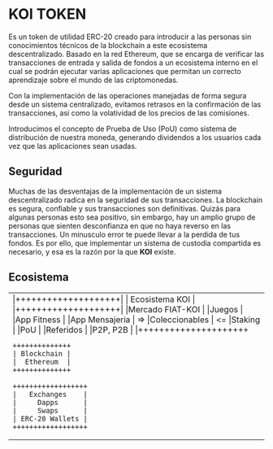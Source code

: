 # KOI TOKEN

Es un token de utilidad ERC-20 creado para introducir a las personas sin conocimientos técnicos de la blockchain a este ecosistema descentralizado. Basado en la red Ethereum, que se encarga de verificar las transacciones de entrada y salida de fondos a un ecosistema interno en el cual se podrán ejecutar varias aplicaciones que permitan un correcto aprendizaje sobre el mundo de las criptomonedas.

Con la implementación de las operaciones manejadas de forma segura desde un sistema centralizado, evitamos retrasos en la confirmación de las transacciones, así como la volatividad de los precios de las comisiones.

Introducimos el concepto de Prueba de Uso (PoU) como sistema de distribución de nuestra moneda, generando dividendos a los usuarios cada vez que las aplicaciones sean usadas.



## Seguridad
Muchas de las desventajas de la implementación de un sistema descentralizado radica en la seguridad de sus transacciones. La blockchain es segura, confiable y sus transacciones son definitivas. Quizás para algunas personas esto sea positivo, sin embargo, hay un amplio grupo de personas que sienten desconfianza en que no haya reverso en las transacciones. Un minusculo error te puede llevar a la perdida de tus fondos. Es por ello, que implementar un sistema de custodia compartida es necesario, y esa es la razón por la que **KOI** existe.  


## Ecosistema

<table>
	<tr>
		<td>
   |++++++++++++++++++++|
   |   Ecosistema KOI   |
   |++++++++++++++++++++|
   |Mercado FIAT-KOI    |
   |Juegos              |                
   |App Fitness         |                
   |App Mensajeria      |           =>   
   |Coleccionables      |           <=   
   |Staking             |                
   |PoU                 |                                 
   |Referidos           |
   |P2P, P2B            |
   |+++++++++++++++++++++


	++++++++++++++
	| Blockchain |
	|  Ethereum  |
	++++++++++++++

	++++++++++++++++++
	|   Exchanges    |
	|     Dapps      |
	|     Swaps      |
	| ERC-20 Wallets | 
	++++++++++++++++++